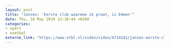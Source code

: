 ```yaml
---
layout: post
title: "Jansen: 'Eerste club waarmee ik praat, is Emmen'"
date: Thu, 16 May 2019 13:38:44 +0200
categories: 
- sport 
- voetbal 
externe_link: "https://www.vtbl.nl/video/video/4714181/jansen-eerste-club-waarmee-ik-praat-emmen"
---
```



